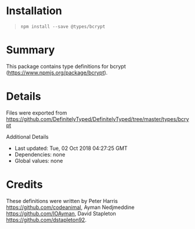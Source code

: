 # Installation
> `npm install --save @types/bcrypt`

# Summary
This package contains type definitions for bcrypt (https://www.npmjs.org/package/bcrypt).

# Details
Files were exported from https://github.com/DefinitelyTyped/DefinitelyTyped/tree/master/types/bcrypt

Additional Details
 * Last updated: Tue, 02 Oct 2018 04:27:25 GMT
 * Dependencies: none
 * Global values: none

# Credits
These definitions were written by  Peter Harris <https://github.com/codeanimal>, Ayman Nedjmeddine <https://github.com/IOAyman>, David Stapleton <https://github.com/dstapleton92>.

